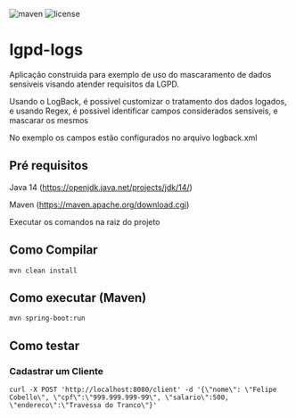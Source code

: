 ![maven](https://github.com/fcobello/lgpd-logs/workflows/maven/badge.svg)
![license](https://img.shields.io/github/license/fcobello/lgpd-logs)

# lgpd-logs

Aplicação construida para exemplo de uso do mascaramento de dados sensiveis visando atender requisitos da LGPD.

Usando o LogBack, é possivel customizar o tratamento dos dados logados, e usando Regex, é possivel identificar campos considerados sensiveis, e mascarar os mesmos

No exemplo os campos estão configurados no arquivo logback.xml

## Pré requisitos
Java 14 (https://openjdk.java.net/projects/jdk/14/)

Maven (https://maven.apache.org/download.cgi)

Executar os comandos na raiz do projeto

## Como Compilar

`mvn clean install`

## Como executar (Maven)

`mvn spring-boot:run`


## Como testar 
### Cadastrar um Cliente

`curl -X POST 'http://localhost:8080/client' -d '{\"nome\": \"Felipe Cobello\", \"cpf\":\"999.999.999-99\", \"salario\":500, \"endereco\":\"Travessa do Tranco\"}'`